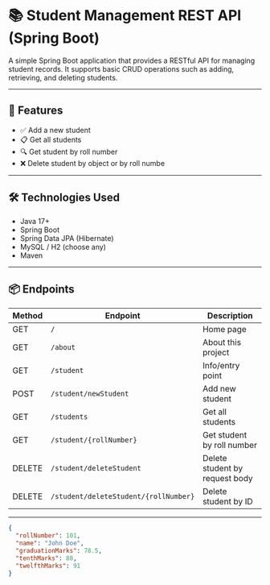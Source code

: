 # 📚 Student Management REST API (Spring Boot)

A simple Spring Boot application that provides a RESTful API for managing student records. It supports basic CRUD operations such as adding, retrieving, and deleting students.

---

## 🚀 Features

- ✅ Add a new student
- 📋 Get all students
- 🔍 Get student by roll number
- ❌ Delete student by object or by roll numbe

---

## 🛠️ Technologies Used

- Java 17+
- Spring Boot
- Spring Data JPA (Hibernate)
- MySQL / H2 (choose any)
- Maven

---

## 📦 Endpoints

| Method | Endpoint                                | Description                    |
|--------|-----------------------------------------|--------------------------------|
| GET    | `/`                                     | Home page                      |
| GET    | `/about`                                | About this project             |
| GET    | `/student`                              | Info/entry point               |
| POST   | `/student/newStudent`                   | Add new student                |
| GET    | `/students`                             | Get all students               |
| GET    | `/student/{rollNumber}`                 | Get student by roll number     |
| DELETE | `/student/deleteStudent`                | Delete student by request body |
| DELETE | `/student/deleteStudent/{rollNumber}`   | Delete student by ID           |

---


```json
{
  "rollNumber": 101,
  "name": "John Doe",
  "graduationMarks": 78.5,
  "tenthMarks": 88,
  "twelfthMarks": 91
}
